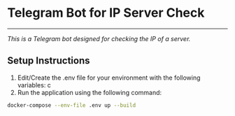 # Telegram Bot for IP Server Check
***
*This is a Telegram bot designed for checking the IP of a server.*


## Setup Instructions

1. Edit/Create the .env file for your environment with the following variables:
   c
2. Run the application using the following command:

```sh
docker-compose --env-file .env up --build
```